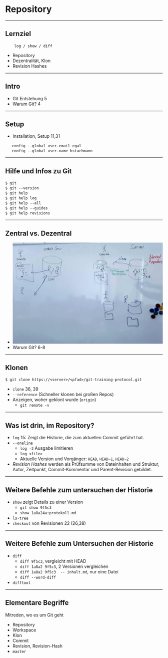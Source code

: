 # Repository

_________________________________________

## Lernziel

```
    log / show / diff
```

 * Repository
 * Dezentralität, Klon
 * Revision Hashes
_________________________________________

## Intro

 * Git Entstehung 5
 * Warum Git? 4

_________________________________________

## Setup

 * Installation, Setup 11,31

```
   config --global user.email egal
   config --global user.name bstachmann
```
_________________________________________


## Hilfe und Infos zu Git

```
$ git
$ git --version
$ git help
$ git help log
$ git help --all
$ git help --guides
$ git help revisions
```
_________________________________________


## Zentral vs. Dezentral

 * ![Zentral vs. dezentral](abb/zentral-dezentral.jpg)
 * Warum Git? 6-8

_________________________________________

## Klonen

```
$ git clone https://<server>/<pfad>/git-training-protocol.git
```

 * `clone` 36, 39
 * `--reference` (Schneller klonen bei großen Repos)
 * Anzeigen, woher geklont wurde (`origin`)
   - `git remote -v`
_________________________________________

## Was ist drin, im Repository?

 * `log` 15: Zeigt die Historie, die zum aktuellen Commit geführt hat.
 * `--oneline`
     - `log -3` Ausgabe limitieren
     - `log <file>`
   - Aktuelle Version und Vorgänger: `HEAD`, `HEAD~1`, `HEAD~2`
 * *Revision Hashes* werden als Prüfsumme von Dateinhalten und Struktur, Autor, Zeitpunkt, Commit-Kommentar und Parent-Revision gebildet.

_________________________________________

##  Weitere Befehle zum untersuchen der Historie

   - `show` zeigt Details zu einer Version
      - `git show 9f5c3`
      - `show 1a8a24a:protokoll.md`
   - `ls-tree`
   - `checkout` von Revisionen 22 (26,38)
_________________________________________

##  Weitere Befehle zum Untersuchen der Historie

   - `diff`
      - `diff 9f5c3`, vergleicht mit HEAD
      - `diff 1a8a2 9f5c3`, 2 Versionen vergleichen
      - `diff 1a8a2 9f5c3  -- inhalt.md`, nur eine Datei
      - `diff --word-diff`
   - `difftool`

_________________________________________

## Elementare Begriffe

Mitreden, wo es um Git geht
   * Repository
   * Workspace
   * Klon
   * Commit
   * Revision, Revision-Hash
   * `master`

